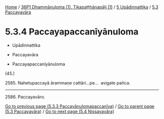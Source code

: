 
[Home](/) / [36P1 Dhammānuloma (1), Tikapaṭṭhānapāḷi (1)](../../../36P1.md) / [5 Upādinnattika](../../5.md) / [5.3 Paccayavāra](../5.3.md)

# 5.3.4 Paccayapaccanīyānuloma

* Upādinnattika

* Paccayavāra

* Paccayapaccanīyānuloma

(45.)

2585\. Nahetupaccayā ārammaṇe cattāri…pe…  avigate pañca.

---

2586\. Paccayavāro.



[Go to previous page (5.3.3 Paccayānulomapaccanīya)](5.3.3.md) / [Go to parent page (5.3 Paccayavāra)](../5.3.md) / [Go to next page (5.4 Nissayavāra)](../5.4.md)


